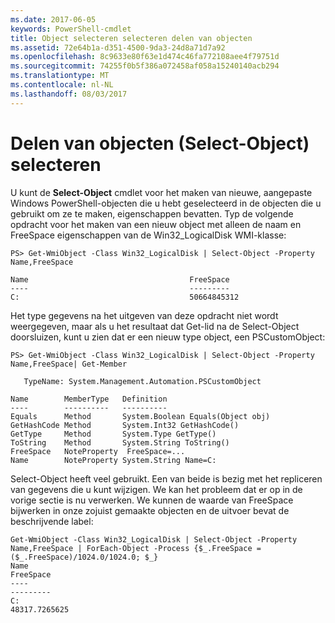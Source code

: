 ```yaml
---
ms.date: 2017-06-05
keywords: PowerShell-cmdlet
title: Object selecteren selecteren delen van objecten
ms.assetid: 72e64b1a-d351-4500-9da3-24d8a71d7a92
ms.openlocfilehash: 8c9633e80f63e1d474c46fa772108aee4f79751d
ms.sourcegitcommit: 74255f0b5f386a072458af058a15240140acb294
ms.translationtype: MT
ms.contentlocale: nl-NL
ms.lasthandoff: 08/03/2017
---
```

# <a name="selecting-parts-of-objects-select-object"></a>Delen van objecten (Select-Object) selecteren
U kunt de **Select-Object** cmdlet voor het maken van nieuwe, aangepaste Windows PowerShell-objecten die u hebt geselecteerd in de objecten die u gebruikt om ze te maken, eigenschappen bevatten. Typ de volgende opdracht voor het maken van een nieuw object met alleen de naam en FreeSpace eigenschappen van de Win32_LogicalDisk WMI-klasse:

```
PS> Get-WmiObject -Class Win32_LogicalDisk | Select-Object -Property Name,FreeSpace

Name                                    FreeSpace
----                                    ---------
C:                                      50664845312
```

Het type gegevens na het uitgeven van deze opdracht niet wordt weergegeven, maar als u het resultaat dat Get-lid na de Select-Object doorsluizen, kunt u zien dat er een nieuw type object, een PSCustomObject:

```
PS> Get-WmiObject -Class Win32_LogicalDisk | Select-Object -Property Name,FreeSpace| Get-Member

   TypeName: System.Management.Automation.PSCustomObject

Name        MemberType   Definition
----        ----------   ----------
Equals      Method       System.Boolean Equals(Object obj)
GetHashCode Method       System.Int32 GetHashCode()
GetType     Method       System.Type GetType()
ToString    Method       System.String ToString()
FreeSpace   NoteProperty  FreeSpace=...
Name        NoteProperty System.String Name=C:
```

Select-Object heeft veel gebruikt. Een van beide is bezig met het repliceren van gegevens die u kunt wijzigen. We kan het probleem dat er op in de vorige sectie is nu verwerken. We kunnen de waarde van FreeSpace bijwerken in onze zojuist gemaakte objecten en de uitvoer bevat de beschrijvende label:

```
Get-WmiObject -Class Win32_LogicalDisk | Select-Object -Property Name,FreeSpace | ForEach-Object -Process {$_.FreeSpace = ($_.FreeSpace)/1024.0/1024.0; $_}
Name                                                                  FreeSpace
----                                                                  ---------
C:                                                                48317.7265625
```

